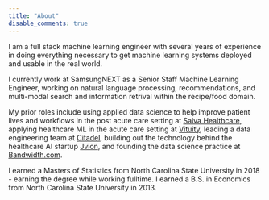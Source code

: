 ```yaml
---
title: "About"
disable_comments: true
---
```


I am a full stack machine learning engineer with several years of experience in doing everything necessary to get machine learning systems deployed and usable in the real world. 

I currently work at SamsungNEXT as a Senior Staff Machine Learning Engineer, working on natural language processing, recommendations, and multi-modal search and information retrival within the recipe/food domain.

My prior roles include using applied data science to help improve patient lives and workflows in the post acute care setting at [Saiva Healthcare](https://saivahc.com/), applying healthcare ML in the acute care setting at [Vituity](https://vituity.com), leading a data engineering team at [Citadel](https://www.citadel.com/), building out the technology behind the healthcare AI startup [Jvion](https://jvion.com/), and founding the data science practice at [Bandwidth.com](https://www.bandwidth.com/).

I earned a Masters of Statistics from North Carolina State University in 2018 - earning the degree while working fulltime. I earned a B.S. in Economics from North Carolina State University in 2013.